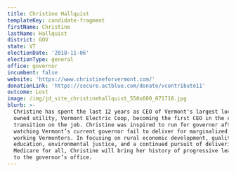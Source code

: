 ```yaml
---
title: Christine Hallquist
templateKey: candidate-fragment
firstName: Christine
lastName: Hallquist
district: GOV
state: VT
electionDate: '2018-11-06'
electionType: general
office: governor
incumbent: false
website: 'https://www.christineforvermont.com/'
donationLink: 'https://secure.actblue.com/donate/vcontribute11'
outcome: Lost
image: /img/jd_site_christinehallquist_550x600_071718.jpg
blurb: >-
  Christine has spent the last 12 years as CEO of Vermont's largest locally
  owned utility, Vermont Electric Coop, becoming the first CEO in the country to
  transition on the job. Christine was inspired to run for governor after
  watching Vermont’s current governor fail to deliver for marginalized and
  working Vermonters. In focusing on rural economic development, quality public
  education, environmental justice, and a continued pursuit of delivering
  Medicare for all, Christine will bring her history of progressive leadership
  to the governor’s office.
---
```


